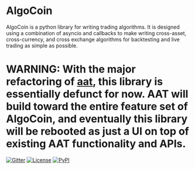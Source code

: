 # AlgoCoin
AlgoCoin is a python library for writing trading algorithms. It is designed using a combination of asyncio and callbacks to make writing cross-asset, cross-currency, and cross exchange algorithms for backtesting and live trading as simple as possible. 

# WARNING: With the major refactoring of [aat](https://github.com/asyncalgotrading/aat), this library is essentially defunct for now. AAT will build toward the entire feature set of AlgoCoin, and eventually this library will be rebooted as just a UI on top of existing AAT functionality and APIs. 

[![Gitter](https://img.shields.io/gitter/room/nwjs/nw.js.svg)](https://gitter.im/algo-coin/Lobby)
[![License](https://img.shields.io/github/license/timkpaine/algo-coin.svg)](https://pypi.python.org/pypi/algocoin)
[![PyPI](https://img.shields.io/pypi/v/algocoin.svg)](https://pypi.python.org/pypi/algocoin)

